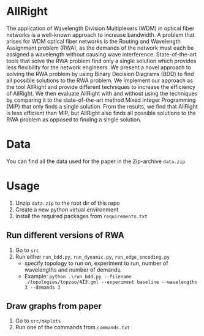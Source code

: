 # AllRight

The application of Wavelength Division Multiplexers (WDM) in optical fiber networks is a well-known approach to increase bandwidth. A problem that arises for WDM optical fiber networks is the Routing and Wavelength Assignment problem (RWA), as the demands of the network must each be assigned a wavelength without causing wave interference. State-of-the-art tools that solve the RWA problem find only a single solution which provides less flexibility for the network engineers. We present a novel approach to solving the RWA problem by using Binary Decision Diagrams (BDD) to find all possible solutions to the RWA problem. We implement our approach as the tool AllRight and provide different techniques to increase the efficiency of AllRight. We then evaluate AllRight with and without using the techniques by comparing it to the state-of-the-art method Mixed Integer Programming (MIP) that only finds a single solution. From the results, we find that AllRight is less efficient than MIP, but AllRight also finds all possible solutions to the RWA problem as opposed to finding a single solution.

# Data
You can find all the data used for the paper in the Zip-archive `data.zip` 

# Usage
1. Unzip `data.zip` to the root dir of this repo
2. Create a new python virtual environment
3. Install the required packages from `requirements.txt`

## Run different versions of  RWA
1. Go to `src`
1. Run either `run_bdd.py`, `run_dynamic.py`, `run_edge_encoding.py`
    * specify topology to run on, experiment to run, number of wavelengths and number of demands.
    * Example: `python .\run_bdd.py --filename ./topologies/topzoo/AI3.gml --experiment baseline --wavelengths 3 --demands 3 `
## Draw graphs from paper
1. Go to `src/mkplots`
1. Run one of the commands from `commands.txt`


